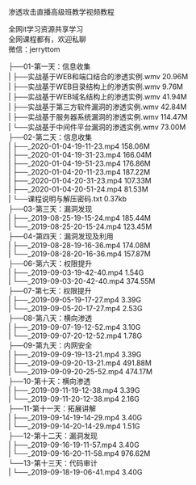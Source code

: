 渗透攻击直播高级班教学视频教程

全网it学习资源共享学习<br>全网课程都有，欢迎私聊<br>微信：jerryttom<br>

├──01-第一天：信息收集<br> | ├──实战基于WEB和端口结合的渗透实例.wmv 20.96M<br> | ├──实战基于WEB目录结构上的渗透实例.wmv 9.76M<br> | ├──实战基于WEB域名结构上的渗透实例.wmv 41.94M<br> | ├──实战基于第三方软件漏洞的渗透实例.wmv 42.84M<br> | ├──实战基于服务器系统漏洞的渗透实例.wmv 114.47M<br> | └──实战基于中间件平台漏洞的渗透实例.wmv 73.00M<br> ├──02-第二天：信息收集<br> | ├──_2020-01-04-19-11-23.mp4 158.06M<br> | ├──_2020-01-04-19-31-23.mp4 166.04M<br> | ├──_2020-01-04-19-51-23.mp4 176.86M<br> | ├──_2020-01-04-20-11-23.mp4 187.22M<br> | ├──_2020-01-04-20-31-23.mp4 107.33M<br> | ├──_2020-01-04-20-51-24.mp4 81.53M<br> | └──课程说明与解压密码.txt 0.37kb<br> ├──03-第三天：漏洞发现<br> | ├──_2019-08-25-19-15-24.mp4 185.44M<br> | └──_2019-08-25-20-15-24.mp4 123.45M<br> ├──04-第四天：漏洞发现及利用<br> | ├──_2019-08-28-19-16-36.mp4 174.08M<br> | └──_2019-08-28-20-16-36.mp4 157.87M<br> ├──06-第六天：权限提升<br> | ├──_2019-09-03-19-42-40.mp4 1.54G<br> | └──_2019-09-03-20-42-40.mp4 374.55M<br> ├──07-第七天：权限提升<br> | ├──_2019-09-05-19-17-27.mp4 3.39G<br> | └──_2019-09-05-20-17-27.mp4 2.53G<br> ├──08-第八天：横向渗透<br> | ├──_2019-09-07-19-12-52.mp4 3.10G<br> | └──_2019-09-07-20-12-52.mp4 1.78G<br> ├──09-第九天：内网安全<br> | ├──_2019-09-09-19-13-21.mp4 3.39G<br> | ├──_2019-09-09-20-13-21.mp4 491.88M<br> | └──_2019-09-09-20-25-52.mp4 474.17M<br> ├──10-第十天：横向渗透<br> | ├──_2019-09-11-19-12-38.mp4 3.39G<br> | └──_2019-09-11-20-12-38.mp4 2.16G<br> ├──11-第十一天：拓展讲解<br> | ├──_2019-09-14-19-14-29.mp4 3.40G<br> | └──_2019-09-14-20-14-29.mp4 1.51G<br> ├──12-第十二天：漏洞发现<br> | ├──_2019-09-16-19-11-57.mp4 3.40G<br> | └──_2019-09-16-20-11-58.mp4 976.62M<br> └──13-第十三天：代码审计<br> | └──_2019-09-18-19-06-41.mp4 3.40G